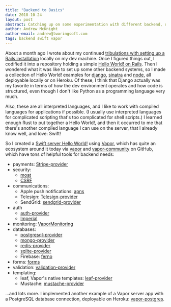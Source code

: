 ```yaml
---
title: "Backend to Basics"
date: 2018-10-24
layout: post
abstract: Catching up on some experimentation with different backend, one of which was the Vapor framework for Swift on the server.
author: Andrew McKnight
author-email: andrew@tworingsoft.com
tags: backend swift vapor
---
```


About a month ago I wrote about my continued [tribulations with setting up a Rails installation](/blog/2018/09/25/my-holy-grail-a-simple-Rails-install.html) locally on my dev machine. Once I figured things out, I codified it into a repository holding a simple [Hello World! on Rails](https://github.com/armcknight/rails-hello-world). Then I wondered what it was like to set up some other backend systems, so I made a collection of Hello World! examples for [django](https://github.com/armcknight/django-hello-world), [sinatra](https://github.com/armcknight/sinatra-hello-world) and [node](https://github.com/armcknight/rails-hello-world), all deployable locally or on Heroku. Of these, I think that Django actually was my favorite in terms of how the dev environment operates and how code is structured, even though I don't like Python as a programming language very much.

Also, these are all interpreted languages, and I like to work with compiled languages for applications if possible. (I usually use interpreted languages for complicated scripting that's too complicated for shell scripts.) I learned enough Rust to put together a Hello World!, and then it occurred to me that there's another compiled language I can use on the server, that I already know well, and love: Swift!

So I created a [Swift server Hello World!](https://github.com/armcknight/vapor-hello-world) using [Vapor](https://vapor.codes), which has quite an ecosystem around it today via [vapor](https://github.com/vapor) and [vapor-community](https://github.com/vapor-community) on GitHub, which have tons of helpful tools for backend needs:

- payments: [Stripe-provider](https://github.com/vapor-community/stripe-provider)
- security:
	- [moat](https://github.com/vapor-community/moat)
	- [CSRF](https://github.com/vapor-community/CSRF)
- communications:
	- Apple push notifications: [apns](https://github.com/vapor-community/apns)
	- Telesign: [Telesign-provider](https://github.com/vapor-community/telesign-provider)
	- SendGrid: [sendgrid-provider](https://github.com/vapor-community/sendgrid-provider)
- auth
	- [auth-provider](https://github.com/vapor-community/redis-provider)
	- [Imperial](https://github.com/vapor-community/Imperial)
- monitoring: [VaporMonitoring](https://github.com/vapor-community/VaporMonitoring)
- databases:
	- [postgresql-provider](https://github.com/vapor-community/postgresql-provider)
	- [mongo-provider](https://github.com/vapor-community/mongo-provider)
	- [redis-provider](https://github.com/vapor-community/redis-provider)
	- [sqlite-provider](https://github.com/vapor-community/sqlite-provider)
	- Firebase: [ferno](https://github.com/vapor-community/ferno)
- forms: [forms](https://github.com/vapor-community/forms)
- validation: [validation-provider](https://github.com/vapor-community/validation-provider)
- templating: 
	- leaf, Vapor's native templates: [leaf-provider](https://github.com/vapor-community/leaf-provider)
	- Mustache: [mustache-provider](https://github.com/vapor-community/mustache-provider)

...and lots more. I implemented another example of a Vapor server app with a PostgreSQL database connection, deployable on Heroku: [vapor-postgres](https://github.com/armcknight/vapor-postgres).

